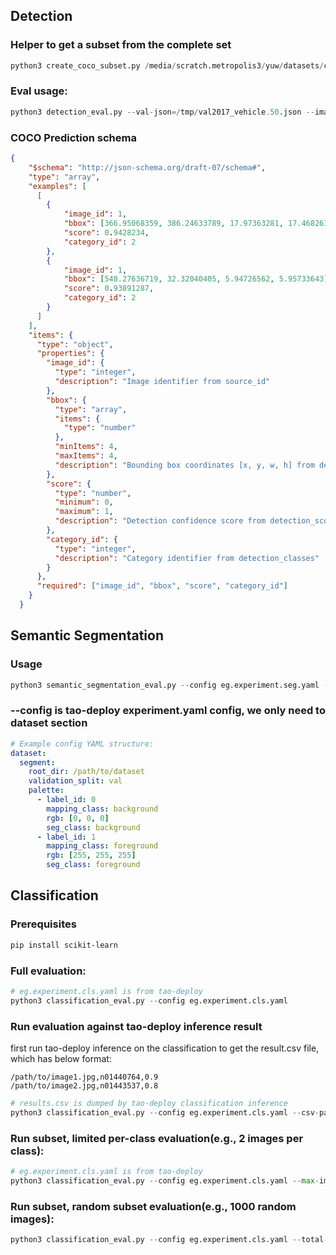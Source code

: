 ## Detection

### Helper to get a subset from the complete set
```python
python3 create_coco_subset.py /media/scratch.metropolis3/yuw/datasets/coco/annotations/instances_val2017.json /tmp/val2017_vehicle.50.json --supercategory vehicle --num_images 50
```

### Eval usage:
```python
python3 detection_eval.py --val-json=/tmp/val2017_vehicle.50.json --image-dir=/media/scratch.metropolis3/yuw/datasets/coco/val2017 --output=/tmp/tao/pred_val2017_vehicle.50.json --host 10.111.53.46 --dump-vis-path=/tmp/tao/vis_val2017_vehicle.50
```

### COCO Prediction schema
```json
{
    "$schema": "http://json-schema.org/draft-07/schema#",
    "type": "array",
    "examples": [
      [
        {
            "image_id": 1,
            "bbox": [366.95068359, 386.24633789, 17.97363281, 17.46826172],
            "score": 0.9428234,
            "category_id": 2
        },
        {
            "image_id": 1,
            "bbox": [548.27636719, 32.32040405, 5.94726562, 5.95733643],
            "score": 0.93891287,
            "category_id": 2
        }
      ]
    ],
    "items": {
      "type": "object",
      "properties": {
        "image_id": {
          "type": "integer",
          "description": "Image identifier from source_id"
        },
        "bbox": {
          "type": "array",
          "items": {
            "type": "number"
          },
          "minItems": 4,
          "maxItems": 4,
          "description": "Bounding box coordinates [x, y, w, h] from detection_boxes"
        },
        "score": {
          "type": "number",
          "minimum": 0,
          "maximum": 1,
          "description": "Detection confidence score from detection_scores"
        },
        "category_id": {
          "type": "integer",
          "description": "Category identifier from detection_classes"
        }
      },
      "required": ["image_id", "bbox", "score", "category_id"]
    }
  }
```

## Semantic Segmentation

### Usage
```python
python3 semantic_segmentation_eval.py --config eg.experiment.seg.yaml --host 127.0.0.1 --port 8800
```

### --config is tao-deploy experiment.yaml config, we only need to dataset section
```yaml
# Example config YAML structure:
dataset:
  segment:
    root_dir: /path/to/dataset
    validation_split: val
    palette:
      - label_id: 0
        mapping_class: background
        rgb: [0, 0, 0]
        seg_class: background
      - label_id: 1
        mapping_class: foreground
        rgb: [255, 255, 255]
        seg_class: foreground
```

## Classification

### Prerequisites
```bash
pip install scikit-learn
```

### Full evaluation:
```python
# eg.experiment.cls.yaml is from tao-deploy
python3 classification_eval.py --config eg.experiment.cls.yaml
```

### Run evaluation against tao-deploy inference result
first run tao-deploy inference on the classification to get the result.csv file, which has below format:
```csv
/path/to/image1.jpg,n01440764,0.9
/path/to/image2.jpg,n01443537,0.8
```

```python
# results.csv is dumped by tao-deploy classification inference
python3 classification_eval.py --config eg.experiment.cls.yaml --csv-path results.csv
```

### Run subset, limited per-class evaluation(e.g., 2 images per class):
```python
# eg.experiment.cls.yaml is from tao-deploy
python3 classification_eval.py --config eg.experiment.cls.yaml --max-images-per-class 2
```

### Run subset, random subset evaluation(e.g., 1000 random images):
```python
python3 classification_eval.py --config eg.experiment.cls.yaml --total-images 1000
```

